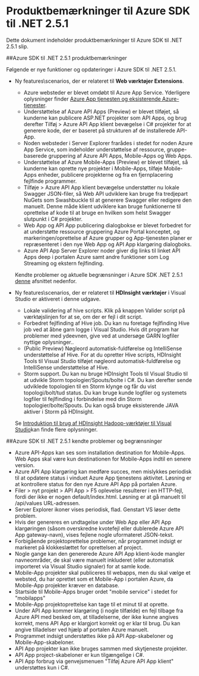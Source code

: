 <properties 
   pageTitle="Produktbemærkninger til Azure SDK til .NET 2.5.1" 
   description="Produktbemærkninger til Azure SDK til .NET 2.5.1" 
   services="app-service" 
   documentationCenter=".net,nodejs,java" 
   authors="Juliako" 
   manager="erikre" 
   editor=""/>

<tags
   ms.service="app-service"
   ms.devlang="multiple"
   ms.topic="article"
   ms.tgt_pltfrm="na"
   ms.workload="integration" 
   ms.date="10/10/2016"
   ms.author="juliako"/>


# <a name="azure-sdk-for-net-251-release-notes"></a>Produktbemærkninger til Azure SDK til .NET 2.5.1

Dette dokument indeholder produktbemærkninger til Azure SDK til .NET 2.5.1 slip. 

##<a name="azure-sdk-for-net-251-release-notes"></a>Azure SDK til .NET 2.5.1 produktbemærkninger

Følgende er nye funktioner og opdateringer i Azure SDK til .NET 2.5.1.

- Ny features\scenarios, der er relateret til **Web værktøjer Extensions**. 

    - Azure websteder er blevet omdøbt til Azure App Service. Yderligere oplysninger finder [Azure App tjenesten og eksisterende Azure-tjenester](app-service-changes-existing-services.md).
    - Understøttelse af Azure API Apps (Preview) er blevet tilføjet, så kunderne kan publicere ASP.NET projekter som API Apps, og brug derefter Tilføj > Azure API App klient bevægelse i C# projekter for at generere kode, der er baseret på strukturen af de installerede API-App. 
    - Noden websteder i Server Explorer frarådes i stedet for noden Azure App Service, som indeholder understøttelse af ressource, gruppe-baserede gruppering af Azure API Apps, Mobile-Apps og Web Apps.
    - Understøttelse af Azure Mobile-Apps (Preview) er blevet tilføjet, så kunderne kan oprette nye projekter i Mobile-Apps, tilføje Mobile-Apps enheder, publicere projekterne og fra en fjernplacering fejlfinde programmer.
    - Tilføje > Azure API App klient bevægelse understøtter nu lokale Swagger JSON-filer, så Web API udviklere kan bruge fra tredjepart NuGets som Swashbuckle til at generere Swagger eller redigere den manuelt. Denne måde klient udviklere kan bruge funktionerne til oprettelse af kode til at bruge en hvilken som helst Swagger slutpunkt i C# projekter. 
    - Web App og API App publicering dialogbokse er blevet forbedret for at understøtte ressource gruppering Azure Portal konceptet, og markeringen/oprettelse af Azure grupper og App-tjenesten planer er repræsenteret i den nye Web App og API App klargøring dialogboks. 
    - Azure API App Server Explorer noder giver dig links til linket API Apps deep i portalen Azure samt andre funktioner som Log Streaming og ekstern fejlfinding.

    Kendte problemer og aktuelle begrænsninger i Azure SDK .NET 2.5.1 [denne](app-service-release-notes.md#known_issues_2_5_1) afsnittet nedenfor.


- Ny features\scenarios, der er relateret til **HDInsight værktøjer** i Visual Studio er aktiveret i denne udgave. 
    - Lokale validering af hive scripts. Klik på knappen Valider script på værktøjslinjen for at se, om der er fejl i dit script. 
    - Forbedret fejlfinding af Hive job. Du kan nu foretage fejlfinding Hive job ved at åbne garn logge i Visual Studio. Hvis dit program har problemer med ydeevnen, give ved at undersøge GARN logfiler nyttige oplysninger..
    - (Public Preview) Nøgleord automatisk-fuldførelse og IntelliSense understøttelse af Hive. For at du opretter Hive scripts, HDInsight Tools til Visual Studio tilføjet nøgleord automatisk-fuldførelse og IntelliSense understøttelse af Hive.
    - Storm support. Du kan nu bruge HDInsight Tools til Visual Studio til at udvikle Storm topologier/Spouts/bolte i C#. Du kan derefter sende udviklede topologien til en Storm klynge og får du vist topologi/bolt/tud status. Du kan bruge kunde logfiler og systemets logfiler til fejlfinding i forbindelse med din Storm topologier/bolte/Spouts. Du kan også bruge eksisterende JAVA aktiver i Storm på HDInsight.
    
    Se [Introduktion til brug af HDInsight Hadoop-værktøjer til Visual Studio](hdinsight-hadoop-visual-studio-tools-get-started.md)kan finde flere oplysninger.



##<a id="known_issues_2_5_1"></a>Azure SDK til .NET 2.5.1 kendte problemer og begrænsninger

- Azure API-Apps kan ses som installation destination for Mobile-Apps. Web Apps skal være kun destinationen for Mobile-Apps indtil en senere version. 
- Azure API App klargøring kan medføre succes, men mislykkes periodisk til at opdatere status i vinduet Azure App tjenestens aktivitet. Løsning er at kontrollere status for den nye Azure API App på portalen Azure. 
- Filer > nyt projekt > API App > F5 oplevelse resulterer i en HTTP-fejl, fordi der ikke er nogen default/index.html. Løsning er at gå manuelt til /api/values URL-adressen. 
- Server Explorer ikoner vises periodisk, flad. Genstart VS løser dette problem. 
- Hvis der genereres en undtagelse under Web App eller API App klargøringen (såsom overskredne kvotefejl eller dublerede Azure API App gateway-navn), vises fejlene nogle uformateret JSON-tekst. 
- Forbigående projektoprettelse problemer, når programmet indsigt er markeret på klokkeslættet for oprettelsen af project.
- Nogle gange kan den genererede Azure API App klient-kode mangler navneområder, de skal være manuelt inkluderet (eller automatisk importeret via Visual Studio signaler) for at samle kode. 
- Mobile-App projekter skal publiceres til webapps, men du skal vælge et websted, du har oprettet som et Mobile-App i portalen Azure, da Mobile-App projekter kræver en database. 
- Startside til Mobile-Apps bruger ordet "mobile service" i stedet for "mobilapps" 
- Mobile-App projektoprettelse kan tage til et minut til at oprette. 
- Under API App kommer klargøring (i nogle tilfælde) en fejl tilbage fra Azure API med besked om, at tilladelserne, der ikke kunne angives korrekt, mens API App er klargjort korrekt og er klar til brug. Du kan angive tilladelser ved hjælp af portalen Azure manuelt.
- Programmet indsigt understøttes ikke på API App-skabeloner og Mobile-App-skabeloner.
- API App projekter kan ikke bruges sammen med skytjeneste projekter.
- API App project-skabeloner er kun tilgængelige i C#.
- API App forbrug via genvejsmenuen "Tilføj Azure API App klient" understøttes kun i C#.

 
